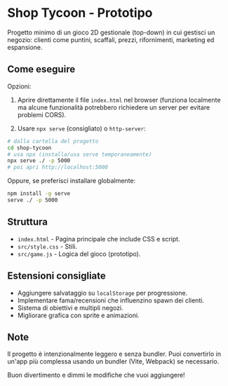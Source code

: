 # Shop Tycoon - Prototipo

Progetto minimo di un gioco 2D gestionale (top-down) in cui gestisci un negozio: clienti come puntini, scaffali, prezzi, rifornimenti, marketing ed espansione.

## Come eseguire
Opzioni:

1. Aprire direttamente il file `index.html` nel browser (funziona localmente ma alcune funzionalità potrebbero richiedere un server per evitare problemi CORS).

2. Usare `npx serve` (consigliato) o `http-server`:

```bash
# dalla cartella del progetto
cd shop-tycoon
# usa npx (installa/usa serve temporaneamente)
npx serve ./ -p 5000
# poi apri http://localhost:5000
```

Oppure, se preferisci installare globalmente:

```bash
npm install -g serve
serve ./ -p 5000
```

## Struttura
- `index.html` - Pagina principale che include CSS e script.
- `src/style.css` - Stili.
- `src/game.js` - Logica del gioco (prototipo).

## Estensioni consigliate
- Aggiungere salvataggio su `localStorage` per progressione.
- Implementare fama/recensioni che influenzino spawn dei clienti.
- Sistema di obiettivi e multipli negozi.
- Migliorare grafica con sprite e animazioni.

## Note
Il progetto è intenzionalmente leggero e senza bundler. Puoi convertirlo in un'app più complessa usando un bundler (Vite, Webpack) se necessario.

Buon divertimento e dimmi le modifiche che vuoi aggiungere!
